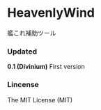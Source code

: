 ﻿HeavenlyWind
=====
艦これ補助ツール

### Updated
**0.1 (Divinium)** First version

### Lincense
The MIT License (MIT)